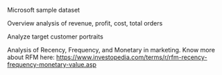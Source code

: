 Microsoft sample dataset

Overview analysis of revenue, profit, cost, total orders

Analyze target customer portraits

Analysis of Recency, Frequency, and Monetary in marketing. Know more about RFM here: https://www.investopedia.com/terms/r/rfm-recency-frequency-monetary-value.asp
